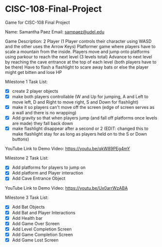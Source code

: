 # CISC-108-Final-Project
Game for CISC-108 Final Project

Name: Samantha Paez
Email: sampaez@udel.edu

Game Description: 
2 Player (1 Player controls their character using WASD and the other uses the Arrow Keys) 
Platformer game where players have to scale a mountain from the inside.
Players move and jump onto platforms using parkour to reach the next level (3 levels total)
Advance to next level by reaching the cave entrance at the top of each level (both players have to be there)
Have to flash a flashlight to scare away bats or else the player might get bitten and lose HP

Milestone 1 Task List:
- [x] create 2 player objects
- [x] make both players controllable
    (W and Up for jumping, A and Left to move left, D and Right to move right, S and Down for flashlight)
- [x] make it so players can't move off the screen 
    (edge of screen serves as a wall and there is no wrapping)
- [x] Add gravity so that when players jump (and fall off platforms once levels are made) they fall back down
- [x] make flashlight disappear after a second or 2
  (EDIT: changed this to make flashlight stay for as long as players held on to the S or Down buttons)

YouTube Link to Demo Video: https://youtu.be/qkW89PEg4mY 

Milestone 2 Task List:
- [x] Add platforms for players to jump on
- [x] Add platform and Player interaction
- [x] Add Cave Entrance Object

YouTube Link to Demo Video: https://youtu.be/Ux0arrWzABA 

Milestone 3 Task List:
- [x] Add Bat Objects 
- [x] Add Bat and Player Interactions
- [x] Add Health bar
- [x] Add Game Over Screen
- [x] Add Level Completion Screen
- [x] Add Game Completion Screen
- [x] Add Game Lost Screen
